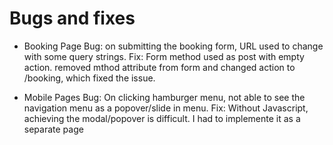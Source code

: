 # Bugs and fixes
- Booking Page
  Bug: on submitting the booking form, URL used to change with some query strings.
  Fix: Form method used as post with empty action. removed mthod attribute from form and changed action to /booking, which fixed the issue.

- Mobile Pages
  Bug: On clicking hamburger menu, not able to see the navigation menu as a popover/slide in menu.
  Fix: Without Javascript, achieving the modal/popover is difficult. I had to implemente it as a separate page